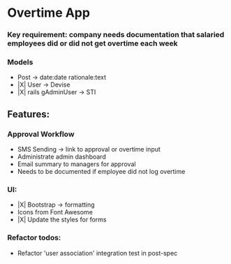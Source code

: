 # Overtime App

### Key requirement: company needs documentation that salaried employees did or did not get overtime each week

### Models

- Post -> date:date rationale:text
- |X| User -> Devise
- |X| rails gAdminUser -> STI

## Features:
### Approval Workflow
- SMS Sending -> link to approval or overtime input
- Administrate admin dashboard
- Email summary to managers for approval
- Needs to be documented if employee did not log overtime
### UI:

- |X| Bootstrap -> formatting
- Icons from Font Awesome
- |X| Update the styles for forms

### Refactor todos:

- Refactor 'user association' integration test in post-spec 